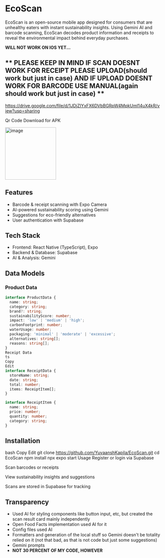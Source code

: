 # EcoScan
EcoScan is an open-source mobile app designed for consumers that are unhealthy eaters with instant sustainability insights. Using Gemini AI and  barcode scanning, EcoScan decodes product information and receipts to reveal the environmental impact behind everyday purchases.

**WILL NOT WORK ON IOS YET...**

## ** PLEASE KEEP IN MIND IF SCAN DOESNT WORK FOR RECEIPT PLEASE UPLOAD(should work but just in case) AND IF UPLOAD DOESNT WORK FOR BARCODE USE MANUAL(again should work but just in case) **

https://drive.google.com/file/d/1JDjZIYxFX6DVbBGRpW4MpkUml14uX4kR/view?usp=sharing

Qr Code Download for APK 





<img width="165" height="170" alt="image" src="https://github.com/user-attachments/assets/4c856bf5-c846-4487-90b1-6f5a7702fa8d" />




## Features

- Barcode & receipt scanning with Expo Camera
- AI-powered sustainability scoring using Gemini
- Suggestions for eco-friendly alternatives
- User authentication with Supabase

## Tech Stack

- Frontend: React Native (TypeScript), Expo
- Backend & Database: Supabase
- AI & Analysis: Gemini

## Data Models

### Product Data
```ts
interface ProductData {
  name: string;
  category: string;
  brand?: string;
  sustainabilityScore: number;
  impact: 'low' | 'medium' | 'high';
  carbonFootprint: number;
  waterUsage: number;
  packaging: 'minimal' | 'moderate' | 'excessive';
  alternatives: string[];
  reasons: string[];
}
Receipt Data
ts
Copy
Edit
interface ReceiptData {
  storeName: string;
  date: string;
  total: number;
  items: ReceiptItem[];
}

interface ReceiptItem {
  name: string;
  price: number;
  quantity: number;
  category: string;
}
```
## Installation
bash
Copy
Edit
git clone https://github.com/YuvaanshKapila/EcoScan.git
cd EcoScan
npm install
npx expo start
Usage
Register or login via Supabase

Scan barcodes or receipts

View sustainability insights and  suggestions

Scans are stored in Supabase for tracking

## Transparency
- Used AI for styling components like button input, etc, but created the scan result card mainly independently
- Open Food Facts implementation used AI for it
- Config files used AI
- Formatters and generation of the local stuff so Gemini doesn't be totality relied on it (not that bad, as that is not code but just some suggestions)
- Gemini prompts
- **NOT 30 PERCENT OF MY CODE, HOWEVER**
